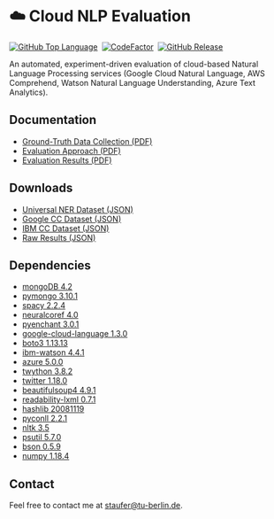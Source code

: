 # ☁️ Cloud NLP Evaluation
[![GitHub Top Language](https://img.shields.io/github/languages/top/dimitristaufer/Cloud-NLP-Evaluation)](https://www.python.org)&nbsp;
[![CodeFactor](https://www.codefactor.io/repository/github/dimitristaufer/cloud-nlp-evaluation/badge/master)](https://www.codefactor.io/repository/github/dimitristaufer/cloud-nlp-evaluation/overview/master)&nbsp;
[![GitHub Release](https://img.shields.io/github/v/release/dimitristaufer/Cloud-NLP-Evaluation)](https://github.com/dimitristaufer/Cloud-NLP-Evaluation/releases/tag/v1.0)

An automated, experiment-driven evaluation of cloud-based Natural Language Processing services (Google Cloud Natural Language, AWS Comprehend, Watson Natural Language Understanding, Azure Text Analytics).

## Documentation

* [Ground-Truth Data Collection (PDF)](https://google.com)
* [Evaluation Approach (PDF)](https://google.com)
* [Evaluation Results (PDF)](https://google.com)

## Downloads

* [Universal NER Dataset (JSON)](https://github.com/dimitristaufer/Cloud-NLP-Evaluation/releases/download/v1.0/NER.json.gz)
* [Google CC Dataset (JSON)](https://github.com/dimitristaufer/Cloud-NLP-Evaluation/releases/download/v1.0/CC_Google.json.gz)
* [IBM CC Dataset (JSON)](https://github.com/dimitristaufer/Cloud-NLP-Evaluation/releases/download/v1.0/CC_IBM.json.gz)
* [Raw Results (JSON)](https://github.com/dimitristaufer/Cloud-NLP-Evaluation/releases/download/v1.0/Raw_Evaluation_Results.zip)

## Dependencies

* [mongoDB 4.2](https://www.mongodb.com)
* [pymongo 3.10.1](https://pypi.org/project/pymongo/)
* [spacy 2.2.4](https://pypi.org/project/spacy/)
* [neuralcoref 4.0](https://pypi.org/project/neuralcoref/)
* [pyenchant 3.0.1](https://pypi.org/project/pyenchant/)
* [google-cloud-language 1.3.0](https://pypi.org/project/google-cloud-language/)
* [boto3 1.13.13](https://pypi.org/project/boto3/)
* [ibm-watson 4.4.1](https://pypi.org/project/ibm-watson/)
* [azure 5.0.0](https://pypi.org/project/azure/)
* [twython 3.8.2](https://pypi.org/project/twython/)
* [twitter 1.18.0](https://pypi.org/project/twitter/)
* [beautifulsoup4 4.9.1](https://pypi.org/project/beautifulsoup4/)
* [readability-lxml 0.7.1](https://pypi.org/project/readability-lxml/)
* [hashlib 20081119](https://pypi.org/project/hashlib/)
* [pyconll 2.2.1](https://pypi.org/project/pyconll/)
* [nltk 3.5](https://pypi.org/project/nltk/)
* [psutil 5.7.0](https://pypi.org/project/psutil/)
* [bson 0.5.9](https://pypi.org/project/bson/)
* [numpy 1.18.4](https://pypi.org/project/numpy/)

## Contact

Feel free to contact me at [staufer@tu-berlin.de](mailto:staufer@tu-berlin.de).

